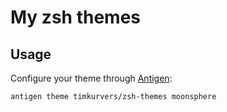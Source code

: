 # My zsh themes

## Usage

Configure your theme through [Antigen](https://github.com/zsh-users/antigen):

    antigen theme timkurvers/zsh-themes moonsphere
